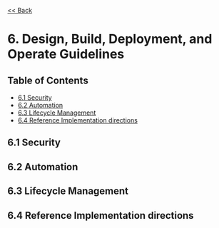 [<< Back](../../ref_arch)

# 6. Design, Build, Deployment, and Operate Guidelines

## Table of Contents
* [6.1 Security](#6.1)
* [6.2 Automation](#6.2)
* [6.3 Lifecycle Management](#6.3)
* [6.4 Reference Implementation directions](#6.4)

<a name="6.1"></a>
## 6.1 Security

<a name="6.2"></a>
## 6.2 Automation

<a name="6.3"></a>
## 6.3 Lifecycle Management

<a name="6.4"></a>
## 6.4 Reference Implementation directions